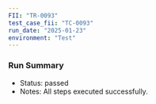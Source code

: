 ```yaml
---
FII: "TR-0093"
test_case_fii: "TC-0093"
run_date: "2025-01-23"
environment: "Test"
---
```


### Run Summary
- Status: passed
- Notes: All steps executed successfully.
